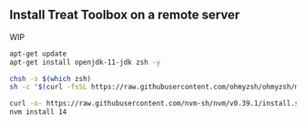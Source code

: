 ## Install Treat Toolbox on a remote server

WIP

```sh
apt-get update
apt-get install openjdk-11-jdk zsh -y

chsh -s $(which zsh)
sh -c "$(curl -fsSL https://raw.githubusercontent.com/ohmyzsh/ohmyzsh/master/tools/install.sh)" "" --unattended

curl -o- https://raw.githubusercontent.com/nvm-sh/nvm/v0.39.1/install.sh | zsh
nvm install 14
```

